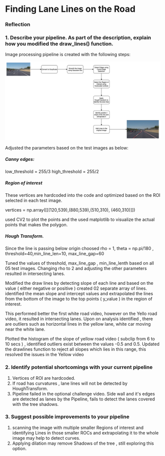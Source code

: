 # **Finding Lane Lines on the Road** 


### Reflection

### 1. Describe your pipeline. As part of the description, explain how you modified the draw_lines() function.

Image processing pipeline is created with the following steps:

![pipeline](https://github.com/vijayknarine/CarND-LaneLines-P1/blob/master/Pipeline.png)


Adjusted the parameters based on the test images as below:

##### Canny edges:

low_threshold = 255/3
high_threshold = 255/2

##### Region of interest

These vertices are hardcoded into the code and optimized based on the ROI selected in each test image. 

vertices = np.array([[(120,539),(880,539),(510,310), (460,310)]])  

used CV2 to plot the points and the used matplotlib to visualize the actual points that makes the polygon. 

##### Hough Transform. 

Since the line is passing below origin choosed rho = 1, theta = np.pi/180 , threshold=40,min_line_len=10, max_line_gap=60

Tuned the values of threshold, max_line_gap , min_line_lenth based on all 05 test images. Changing rho to 2 and adjusting the other parameters resulted in intersecting lanes. 

Modified the draw lines by detecting slope of each line and based on the value ( either negative or positive ) created 02 separate array of lines. identified the mean slope and intercept values and extrapolated the lines from the bottom of the image to the top points ( y_value )  in the region of interest. 

This performed better the first white road video, however on the Yello road video, it resulted in intersecting lanes. Upon on analysis identified , there are outliers such as horizontal lines in the yellow lane, white car moving near the white lane. 

Plotted the histogram of the slope of yellow road video ( subclip from 6 to 10 secs ) , identified outliers exist between the values -0.5 and 0.5. Updated the drawlines function to reject all slopes which lies in this range, this resolved the issues in the Yellow video 



### 2. Identify potential shortcomings with your current pipeline


1. Vertices of ROI are hardcoded.
2. If road has curvatures , lane lines will not be detected by HoughTransform. 
3. Pipeline failed in the optional challenge video. Side wall and it's edges are detected as lanes by the Pipeline, fails to detect the lanes covered with the tree shadows. 

### 3. Suggest possible improvements to your pipeline

1. scanning the image with multiple smaller Regions of interest and identifying Lines in those smaller ROCs and extrapolating it to the whole image may help to detect curves.
2. Applying dilation may remove Shadows of the tree ,  still exploring this option. 
